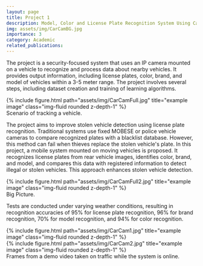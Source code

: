 ```yaml
---
layout: page
title: Project 1
description: Model, Color and License Plate Recognition System Using Cameras Placed in Moving Vehicles
img: assets/img/CarCamBG.jpg
importance: 3
category: Academic
related_publications: 
---
```



The project is a security-focused system that uses an IP camera mounted on a vehicle to recognize and process data about nearby vehicles. It provides output information, including license plates, color, brand, and model of vehicles within a 3-5 meter range. The project involves several steps, including dataset creation and training of learning algorithms. 

<div class="row">
    <div class="col-sm mt-3 mt-md-0">
        {% include figure.html path="assets/img/CarCamFull.jpg" title="example image" class="img-fluid rounded z-depth-1" %}
    </div>
</div>
<div class="caption">
    Scenario of tracking a vehicle. 
</div>

The project aims to improve stolen vehicle detection using license plate recognition. Traditional systems use fixed MOBESE or police vehicle cameras to compare recognized plates with a blacklist database. However, this method can fail when thieves replace the stolen vehicle's plate. In this project, a mobile system mounted on moving vehicles is proposed. It recognizes license plates from rear vehicle images, identifies color, brand, and model, and compares this data with registered information to detect illegal or stolen vehicles. This approach enhances stolen vehicle detection.

<div class="row">
    <div class="col-sm mt-3 mt-md-0">
        {% include figure.html path="assets/img/CarCamFull2.jpg" title="example image" class="img-fluid rounded z-depth-1" %}
    </div>
</div>
<div class="caption">
    Big Picture.
</div>

Tests are conducted under varying weather conditions, resulting in recognition accuracies of 95% for license plate recognition, 96% for brand recognition, 70% for model recognition, and 94% for color recognition.

<div class="row">
    <div class="col-sm mt-3 mt-md-0">
        {% include figure.html path="assets/img/CarCam1.jpg" title="example image" class="img-fluid rounded z-depth-1" %}
    </div>
    <div class="col-sm mt-3 mt-md-0">
        {% include figure.html path="assets/img/CarCam2.jpg" title="example image" class="img-fluid rounded z-depth-1" %}
    </div>
</div>
<div class="caption">
    Frames from a demo video taken on traffic while the system is online. 
</div>